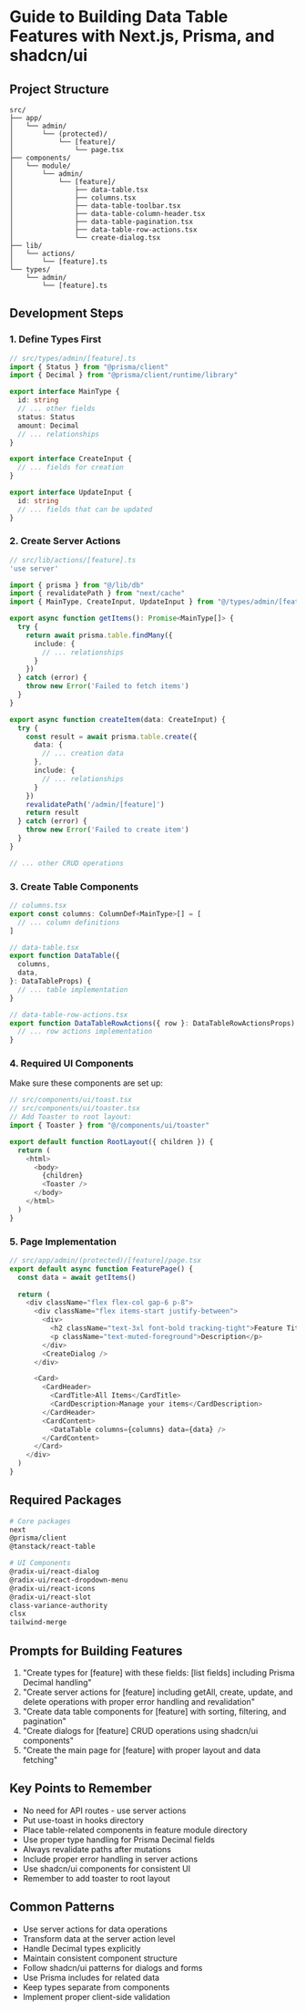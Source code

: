# Guide to Building Data Table Features with Next.js, Prisma, and shadcn/ui

## Project Structure
```
src/
├── app/
│   └── admin/
│       └── (protected)/
│           └── [feature]/
│               └── page.tsx
├── components/
│   └── module/
│       └── admin/
│           └── [feature]/
│               ├── data-table.tsx
│               ├── columns.tsx
│               ├── data-table-toolbar.tsx
│               ├── data-table-column-header.tsx
│               ├── data-table-pagination.tsx
│               ├── data-table-row-actions.tsx
│               └── create-dialog.tsx
├── lib/
│   └── actions/
│       └── [feature].ts
└── types/
    └── admin/
        └── [feature].ts
```

## Development Steps

### 1. Define Types First
```typescript
// src/types/admin/[feature].ts
import { Status } from "@prisma/client"
import { Decimal } from "@prisma/client/runtime/library"

export interface MainType {
  id: string
  // ... other fields
  status: Status
  amount: Decimal
  // ... relationships
}

export interface CreateInput {
  // ... fields for creation
}

export interface UpdateInput {
  id: string
  // ... fields that can be updated
}
```

### 2. Create Server Actions
```typescript
// src/lib/actions/[feature].ts
'use server'

import { prisma } from "@/lib/db"
import { revalidatePath } from "next/cache"
import { MainType, CreateInput, UpdateInput } from "@/types/admin/[feature]"

export async function getItems(): Promise<MainType[]> {
  try {
    return await prisma.table.findMany({
      include: {
        // ... relationships
      }
    })
  } catch (error) {
    throw new Error('Failed to fetch items')
  }
}

export async function createItem(data: CreateInput) {
  try {
    const result = await prisma.table.create({
      data: {
        // ... creation data
      },
      include: {
        // ... relationships
      }
    })
    revalidatePath('/admin/[feature]')
    return result
  } catch (error) {
    throw new Error('Failed to create item')
  }
}

// ... other CRUD operations
```

### 3. Create Table Components
```typescript
// columns.tsx
export const columns: ColumnDef<MainType>[] = [
  // ... column definitions
]

// data-table.tsx
export function DataTable({
  columns,
  data,
}: DataTableProps) {
  // ... table implementation
}

// data-table-row-actions.tsx
export function DataTableRowActions({ row }: DataTableRowActionsProps) {
  // ... row actions implementation
}
```

### 4. Required UI Components
Make sure these components are set up:

```typescript
// src/components/ui/toast.tsx
// src/components/ui/toaster.tsx
// Add Toaster to root layout:
import { Toaster } from "@/components/ui/toaster"

export default function RootLayout({ children }) {
  return (
    <html>
      <body>
        {children}
        <Toaster />
      </body>
    </html>
  )
}
```

### 5. Page Implementation
```typescript
// src/app/admin/(protected)/[feature]/page.tsx
export default async function FeaturePage() {
  const data = await getItems()
  
  return (
    <div className="flex flex-col gap-6 p-8">
      <div className="flex items-start justify-between">
        <div>
          <h2 className="text-3xl font-bold tracking-tight">Feature Title</h2>
          <p className="text-muted-foreground">Description</p>
        </div>
        <CreateDialog />
      </div>

      <Card>
        <CardHeader>
          <CardTitle>All Items</CardTitle>
          <CardDescription>Manage your items</CardDescription>
        </CardHeader>
        <CardContent>
          <DataTable columns={columns} data={data} />
        </CardContent>
      </Card>
    </div>
  )
}
```

## Required Packages
```bash
# Core packages
next
@prisma/client
@tanstack/react-table

# UI Components
@radix-ui/react-dialog
@radix-ui/react-dropdown-menu
@radix-ui/react-icons
@radix-ui/react-slot
class-variance-authority
clsx
tailwind-merge
```

## Prompts for Building Features

1. "Create types for [feature] with these fields: [list fields] including Prisma Decimal handling"
2. "Create server actions for [feature] including getAll, create, update, and delete operations with proper error handling and revalidation"
3. "Create data table components for [feature] with sorting, filtering, and pagination"
4. "Create dialogs for [feature] CRUD operations using shadcn/ui components"
5. "Create the main page for [feature] with proper layout and data fetching"

## Key Points to Remember
- No need for API routes - use server actions
- Put use-toast in hooks directory
- Place table-related components in feature module directory
- Use proper type handling for Prisma Decimal fields
- Always revalidate paths after mutations
- Include proper error handling in server actions
- Use shadcn/ui components for consistent UI
- Remember to add toaster to root layout

## Common Patterns
- Use server actions for data operations
- Transform data at the server action level
- Handle Decimal types explicitly
- Maintain consistent component structure
- Follow shadcn/ui patterns for dialogs and forms
- Use Prisma includes for related data
- Keep types separate from components
- Implement proper client-side validation